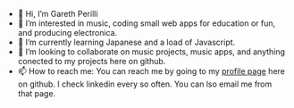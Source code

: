 - 👋 Hi, I’m Gareth Perilli
- 👀 I’m interested in music, coding small web apps for education or fun, and producing electronica.
- 🌱 I’m currently learning Japanese and a load of Javascript.
- 💞️ I’m looking to collaborate on music projects, music apps, and anything conected to my projects here on github.
- 📫 How to reach me: You can reach me by going to my [profile page](https://gperilli.github.io/port/) here on github. I check linkedin every so often. You can lso email me from that page.

<!---
gperilli/gperilli is a ✨ special ✨ repository because its `README.md` (this file) appears on your GitHub profile.
You can click the Preview link to take a look at your changes.
--->

